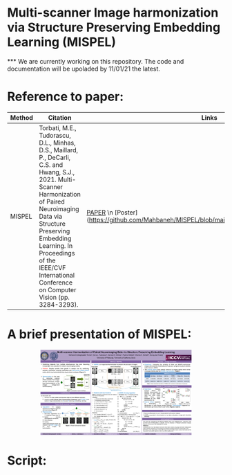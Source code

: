 # Multi-scanner Image harmonization via Structure Preserving Embedding Learning (MISPEL)
*** We are currently working on this repository. The code and documentation will be upoladed by 11/01/21 the latest.
# Reference to paper: 
Method | Citation | Links 
--- | --- | --- 
MISPEL | Torbati, M.E., Tudorascu, D.L., Minhas, D.S., Maillard, P., DeCarli, C.S. and Hwang, S.J., 2021. Multi-Scanner Harmonization of Paired Neuroimaging Data via Structure Preserving Embedding Learning. In Proceedings of the IEEE/CVF International Conference on Computer Vision (pp. 3284-3293). | [PAPER](https://openaccess.thecvf.com/content/ICCV2021W/CVAMD/html/Torbati_Multi-Scanner_Harmonization_of_Paired_Neuroimaging_Data_via_Structure_Preserving_Embedding_ICCVW_2021_paper.html) \n [Poster] (https://github.com/Mahbaneh/MISPEL/blob/main/iccv21_CVAMD_Paper15_Final.pdf)

# A brief presentation of MISPEL:
<p align="center">
  <img src="https://github.com/Mahbaneh/MISPEL/blob/main/iccv21_CVAMD_Paper15_Final.pdf" width="350" title="hover text">
</p>


# Script:
